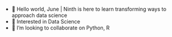 - 👋 Hello world, June | Ninth is here to learn transforming ways to approach data science
- 👀 Interested in Data Science
- 💞️ I’m looking to collaborate on Python, R

<!---
MIngis22/MIngis22 is a ✨ special ✨ repository because its `README.md` (this file) appears on your GitHub profile.
You can click the Preview link to take a look at your changes.
--->
